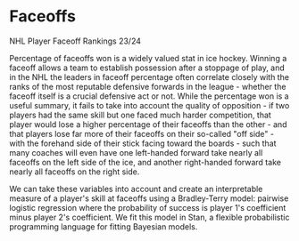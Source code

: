 # Faceoffs
NHL Player Faceoff Rankings 23/24

Percentage of faceoffs won is a widely valued stat in ice hockey. Winning a faceoff allows a team to establish possession after a stoppage of play, and in the NHL the leaders in faceoff percentage often correlate closely with the ranks of the most reputable defensive forwards in the league - whether the faceoff itself is a crucial defensive act or not. While the percentage won is a useful summary, it fails to take into account the quality of opposition - if two players had the same skill but one faced much harder competition, that player would lose a higher percentage of their faceoffs than the other - and that players lose far more of their faceoffs on their so-called "off side" - with the forehand side of their stick facing toward the boards - such that many coaches will even have one left-handed forward take nearly all faceoffs on the left side of the ice, and another right-handed forward take nearly all faceoffs on the right side.

We can take these variables into account and create an interpretable measure of a player's skill at faceoffs using a Bradley-Terry model: pairwise logistic regression where the probability of success is player 1's coefficient minus player 2's coefficient. We fit this model in Stan, a flexible probabilistic programming language for fitting Bayesian models. 
